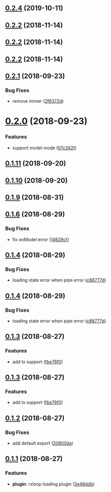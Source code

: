 ## [0.2.4](https://github.com/TalkingData/rxloop-loading/compare/v0.2.2...v0.2.4) (2019-10-11)



## [0.2.2](https://github.com/TalkingData/rxloop-loading/compare/v0.2.1...v0.2.2) (2018-11-14)



## [0.2.2](https://github.com/TalkingData/rxloop-loading/compare/v0.2.1...v0.2.2) (2018-11-14)



<a name="0.2.2"></a>
## [0.2.2](https://github.com/TalkingData/rxloop-loading/compare/v0.2.1...v0.2.2) (2018-11-14)



<a name="0.2.1"></a>
## [0.2.1](https://github.com/TalkingData/rxloop-loading/compare/v0.2.0...v0.2.1) (2018-09-23)


### Bug Fixes

* remove immer ([2f6372d](https://github.com/TalkingData/rxloop-loading/commit/2f6372d))



<a name="0.2.0"></a>
# [0.2.0](https://github.com/TalkingData/rxloop-loading/compare/v0.1.11...v0.2.0) (2018-09-23)


### Features

* support model mode ([07c262f](https://github.com/TalkingData/rxloop-loading/commit/07c262f))



<a name="0.1.11"></a>
## [0.1.11](https://github.com/TalkingData/rxloop-loading/compare/v0.1.10...v0.1.11) (2018-09-20)



<a name="0.1.10"></a>
## [0.1.10](https://github.com/TalkingData/rxloop-loading/compare/v0.1.9...v0.1.10) (2018-09-20)



<a name="0.1.9"></a>
## [0.1.9](https://github.com/TalkingData/rxloop-loading/compare/v0.1.8...v0.1.9) (2018-08-31)



<a name="0.1.6"></a>
## [0.1.6](https://github.com/TalkingData/rxloop-loading/compare/v0.1.5...v0.1.6) (2018-08-29)


### Bug Fixes

* fix onModel error ([14629cf](https://github.com/TalkingData/rxloop-loading/commit/14629cf))


<a name="0.1.4"></a>
## [0.1.4](https://github.com/TalkingData/rxloop-loading/compare/v0.1.3...v0.1.4) (2018-08-29)


### Bug Fixes

* loading state error when pipe error ([c88777d](https://github.com/TalkingData/rxloop-loading/commit/c88777d))



<a name="0.1.4"></a>
## [0.1.4](https://github.com/TalkingData/rxloop-loading/compare/v0.1.3...v0.1.4) (2018-08-29)


### Bug Fixes

* loading state error when pipe error ([c88777d](https://github.com/TalkingData/rxloop-loading/commit/c88777d))



<a name="0.1.3"></a>
## [0.1.3](https://github.com/TalkingData/rxloop-loading/compare/v0.1.2...v0.1.3) (2018-08-27)


### Features

* add ts support ([fbe76f0](https://github.com/TalkingData/rxloop-loading/commit/fbe76f0))



<a name="0.1.3"></a>
## [0.1.3](https://github.com/TalkingData/rxloop-loading/compare/v0.1.2...v0.1.3) (2018-08-27)


### Features

* add ts support ([fbe76f0](https://github.com/TalkingData/rxloop-loading/commit/fbe76f0))



<a name="0.1.2"></a>
## [0.1.2](https://github.com/TalkingData/rxloop-loading/compare/v0.1.1...v0.1.2) (2018-08-27)


### Bug Fixes

* add default export ([20800da](https://github.com/TalkingData/rxloop-loading/commit/20800da))



<a name="0.1.1"></a>
## [0.1.1](https://github.com/TalkingData/rxloop-loading/compare/v0.1.0...v0.1.1) (2018-08-27)

### Features

* **plugin:** rxloop loading plugin ([3e48ddb](https://github.com/TalkingData/rxloop-loading/commit/3e48ddb))
